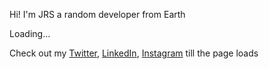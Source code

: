 Hi! I'm JRS a random developer from Earth

Loading...

Check out my [Twitter](https://twitter.com/dvlpjrsinst), [LinkedIn](https://www.linkedin.com/in/jyoti-ranjan-swain-2b2046158/), [Instagram](https://www.instagram.com/jrs.codes) till the page loads

 